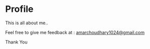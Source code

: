 # Profile
This is all about me..

Feel free to give me feedback at : amarchoudhary1024@gmail.com

Thank You 

